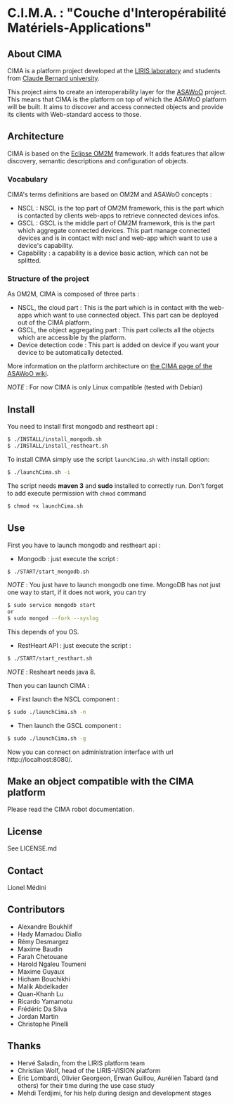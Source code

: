  # C.I.M.A. : "Couche d'Interopérabilité Matériels-Applications"

## About CIMA
CIMA is a platform project developed at the [LIRIS laboratory](http://liris.cnrs.fr/) and students from [Claude Bernard university](www.univ-lyon1.fr/).

This project aims to create an interoperability layer for the [ASAWoO](http://liris.cnrs.fr/asawoo/) project. This means that CIMA is the platform on top of which the ASAWoO platform will be built. It aims to discover and access connected objects and provide its clients with Web-standard access to those.

## Architecture
CIMA is based on the [Eclipse OM2M](http://eclipse.org/om2m/) framework. It adds features that allow discovery, semantic descriptions and configuration of objects.

### Vocabulary
CIMA's terms definitions are based on OM2M and ASAWoO concepts :
- NSCL : NSCL is the top part of OM2M framework, this is the part which is contacted by clients web-apps to retrieve connected devices infos.
- GSCL : GSCL is the middle part of OM2M framework, this is the part which aggregate connected devices. This part manage connected devices and is in contact with nscl and web-app which want to use a device's capability.
- Capability : a capability is a device basic action, which can not be splitted.

### Structure of the project
As OM2M, CIMA is composed of three parts :
- NSCL, the cloud part :
This is the part which is in contact with the web-apps which want to use connected object. This part can be deployed out of the CIMA platform.
- GSCL, the object aggregating part :
This part collects all the objects which are accessible by the platform.
- Device detection code :
This part is added on device if you want your device to be automatically detected.

More information on the platform architecture on [the CIMA page of the ASAWoO wiki](http://liris.cnrs.fr/asawoo/doku.php?id=cima).

*NOTE* : For now CIMA is only Linux compatible (tested with Debian)

## Install
You need to install first mongodb and restheart api :
```bash
$ ./INSTALL/install_mongodb.sh
$ ./INSTALL/install_restheart.sh
```
To install CIMA simply use the script `launchCima.sh` with install option:
```bash
$ ./launchCima.sh -i
```
The script needs **maven 3** and **sudo** installed to correctly run.
Don't forget to add execute permission with `chmod` command
```bash
$ chmod +x launchCima.sh
```

## Use
First you have to launch mongodb and restheart api :
 - Mongodb : just execute the script :
```bash
$ ./START/start_mongodb.sh
```

*NOTE* : You just have to launch mongodb one time. MongoDB has not just one way to start, if it does not work, you can try
```bash
$ sudo service mongodb start
or
$ sudo mongod --fork --syslog
```
This depends of you OS.

 - RestHeart API : just execute the script :
```bash
$ ./START/start_resthart.sh
```
*NOTE* : Resheart needs java 8.

Then you can launch CIMA :

 - First launch the NSCL component :
```bash
$ sudo ./launchCima.sh -n
```
 - Then launch the GSCL component :
```bash
$ sudo ./launchCima.sh -g
```

Now you can connect on administration interface with url http://localhost:8080/.

## Make an object compatible with the CIMA platform
Please read the CIMA robot documentation.

## License
See LICENSE.md

## Contact
Lionel Médini

## Contributors

  * Alexandre Boukhlif
  * Hady Mamadou Diallo
  * Rémy Desmargez
  * Maxime Baudin
  * Farah Chetouane
  * Harold Ngaleu Toumeni
  * Maxime Guyaux
  * Hicham Bouchikhi
  * Malik Abdelkader
  * Quan-Khanh Lu
  * Ricardo Yamamotu
  * Frédéric Da Silva
  * Jordan Martin
  * Christophe Pinelli

## Thanks

  * Hervé Saladin, from the LIRIS platform team
  * Christian Wolf, head of the LIRIS-VISION platform
  * Eric Lombardi, Olivier Georgeon, Erwan Guillou, Aurélien Tabard (and others) for their time during the use case study
  * Mehdi Terdjimi, for his help during design and development stages

